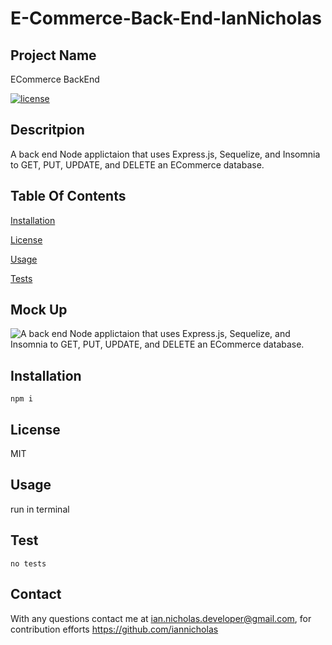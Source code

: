 # E-Commerce-Back-End-IanNicholas


  ## Project Name
  ECommerce BackEnd

  [![license](https://img.shields.io/badge/License-MIT-yellow.svg)](https://opensource.org/licenses/MIT)
  
  ## Descritpion
  A back end Node applictaion that uses Express.js, Sequelize, and Insomnia to GET, PUT, UPDATE, and DELETE an ECommerce database.  
  ## Table Of Contents
  [Installation](#installation)

  [License](#license)

  [Usage](#usage)

  [Tests](#test)

  ## Mock Up

  ![A back end Node applictaion that uses Express.js, Sequelize, and Insomnia to GET, PUT, UPDATE, and DELETE an ECommerce database.](ECOmmerceBackend.gif)
  ## Installation

  ~~~
  npm i
  ~~~

  ## License
  MIT

  ## Usage
  run in terminal 
  
  ## Test
  ~~~
  no tests
  ~~~

  ## Contact
  With any questions contact me at <ian.nicholas.developer@gmail.com>, for contribution efforts <https://github.com/iannicholas>